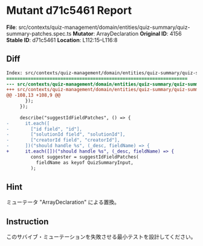 # Mutant d71c5461 Report

**File**: src/contexts/quiz-management/domain/entities/quiz-summary/quiz-summary-patches.spec.ts
**Mutator**: ArrayDeclaration
**Original ID**: 4156
**Stable ID**: d71c5461
**Location**: L112:15–L116:8

## Diff

```diff
Index: src/contexts/quiz-management/domain/entities/quiz-summary/quiz-summary-patches.spec.ts
===================================================================
--- src/contexts/quiz-management/domain/entities/quiz-summary/quiz-summary-patches.spec.ts	original
+++ src/contexts/quiz-management/domain/entities/quiz-summary/quiz-summary-patches.spec.ts	mutated #4156
@@ -108,13 +108,9 @@
       });
     });
 
     describe("suggestIdFieldPatches", () => {
-      it.each([
-        ["id field", "id"],
-        ["solutionId field", "solutionId"],
-        ["creatorId field", "creatorId"],
-      ])("should handle %s", (_desc, fieldName) => {
+      it.each([])("should handle %s", (_desc, fieldName) => {
         const suggester = suggestIdFieldPatches(
           fieldName as keyof QuizSummaryInput,
         );
```

## Hint

ミューテータ "ArrayDeclaration" による置換。

## Instruction

このサバイブ・ミューテーションを失敗させる最小テストを設計してください。
